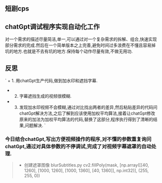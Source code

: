 ## 短剧cps
## chatGpt调试程序实现自动化工作
 对一个需求的描述尽量简洁,单一,可以通过对一个复杂需求的拆解、组合,快速实现部分需求的完成.然后在一个简单版本之上完善,避免时间过多浪费在不懂且容易掉坑的地方.也就是不去有坑的地方.保持每个动作尽量有效,不做无用功.
##  **反思**
` + 1. 用chatGpt生产代码,做到加水印和遮挡字幕.
- 2. 字幕遮挡生成的视频很模糊.
- 3. 发现加水印视频不会模糊,通过对比找出两者的差异,然后粘贴差异的代码问chatGpt解决方法,之后了解到应该使用加权平均算法,接着让chatGpt修改原来的加法为加权平均算法的代码,替换了这部分,程序执行得到了清晰的结果,问题解决. `

### 今日结合chatGpt,写出方便视频操作的程序,对不懂的参数重复询问chatGpt,通过对具体参数的不停调试,完成了对视频字幕遮罩的自动处理.
 >* 创建遮罩图像 blurSubtitles.py
 >        cv2.fillPoly(mask, [np.array([[40, 1260], [1000, 1260], [1000, 1360], [40, 1360]], np.int32)], (255, 255, 0))
